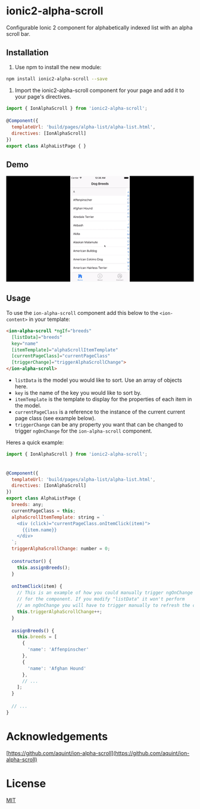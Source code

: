 # ionic2-alpha-scroll
Configurable Ionic 2 component for alphabetically indexed list with an alpha scroll bar.

## Installation

1. Use npm to install the new module:
```bash
npm install ionic2-alpha-scroll --save
```
1. Import the ionic2-alpha-scroll component for your page and add it to your page's directives.

```javascript
import { IonAlphaScroll } from 'ionic2-alpha-scroll';

@Component({
  templateUrl: 'build/pages/alpha-list/alpha-list.html',
  directives: [IonAlphaScroll]
})
export class AlphaListPage { }
```

## Demo

![Animated](alpha-scroll.gif)

## Usage

To use the `ion-alpha-scroll` component add this below to the `<ion-content>` in your template:
```html
<ion-alpha-scroll *ngIf="breeds"
  [listData]="breeds"
  key="name"
  [itemTemplate]="alphaScrollItemTemplate"
  [currentPageClass]="currentPageClass"
  [triggerChange]="triggerAlphaScrollChange">
</ion-alpha-scroll>
```

* `listData` is the model you would like to sort. Use an array of objects here.
* `key` is the name of the key you would like to sort by.
* `itemTemplate` is the template to display for the properties of each item in the model.
* `currentPageClass` is a reference to the instance of the current current page class (see example below).
* `triggerChange` can be any property you want that can be changed to trigger `ngOnChange` for the `ion-alpha-scroll` component.

Heres a quick example:

```javascript
import { IonAlphaScroll } from 'ionic2-alpha-scroll';


@Component({
  templateUrl: 'build/pages/alpha-list/alpha-list.html',
  directives: [IonAlphaScroll]
})
export class AlphaListPage {
  breeds: any;
  currentPageClass = this;
  alphaScrollItemTemplate: string = `
    <div (click)="currentPageClass.onItemClick(item)">
      {{item.name}}
    </div>
  `;
  triggerAlphaScrollChange: number = 0;

  constructor() {
    this.assignBreeds();
  }

  onItemClick(item) {
    // This is an example of how you could manually trigger ngOnChange
    // for the component. If you modify "listData" it won't perform
    // an ngOnChange you will have to trigger manually to refresh the component.
    this.triggerAlphaScrollChange++;
  }

  assignBreeds() {
    this.breeds = [
      {
        'name': 'Affenpinscher'
      },
      {
        'name': 'Afghan Hound'
      },
      // ...
    ];
  }

  // ...
}
```

# Acknowledgements

[https://github.com/aquint/ion-alpha-scroll](https://github.com/aquint/ion-alpha-scroll)

# License

[MIT](LICENSE)
